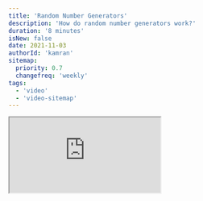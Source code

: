 ```yaml
---
title: 'Random Number Generators'
description: 'How do random number generators work?'
duration: '8 minutes'
isNew: false
date: 2021-11-03
authorId: 'kamran'
sitemap:
  priority: 0.7
  changefreq: 'weekly'
tags:
  - 'video'
  - 'video-sitemap'
---
```


<iframe class="w-full aspect-video mb-5" src="https://www.youtube.com/embed/nDv3yXdD0rk" title="Random Number Generators"></iframe>
